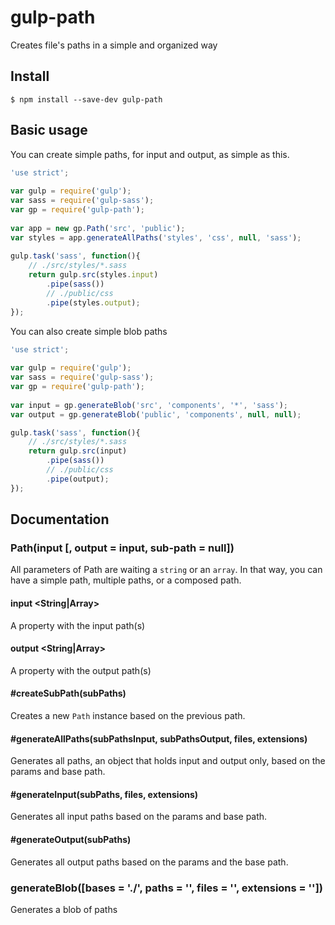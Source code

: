 # gulp-path
  
  Creates file's paths in a simple and organized way
  
## Install
`$ npm install --save-dev gulp-path`

## Basic usage
You can create simple paths, for input and output, as simple as this.

```js
'use strict';
 
var gulp = require('gulp');
var sass = require('gulp-sass');
var gp = require('gulp-path');
 
var app = new gp.Path('src', 'public');
var styles = app.generateAllPaths('styles', 'css', null, 'sass');
 
gulp.task('sass', function(){
    // ./src/styles/*.sass
    return gulp.src(styles.input)
        .pipe(sass())
        // ./public/css
        .pipe(styles.output);
});
```

You can also create simple blob paths
```js
'use strict';
 
var gulp = require('gulp');
var sass = require('gulp-sass');
var gp = require('gulp-path');
 
var input = gp.generateBlob('src', 'components', '*', 'sass');
var output = gp.generateBlob('public', 'components', null, null);

gulp.task('sass', function(){
    // ./src/styles/*.sass
    return gulp.src(input)
        .pipe(sass())
        // ./public/css
        .pipe(output);
});
```

## Documentation
### Path(input [, output = input, sub-path = null])
All parameters of Path are waiting a `string` or an `array`. In that way, you
can have a simple path, multiple paths, or a composed path.

#### input <String|Array>
A property with the input path(s)

#### output <String|Array>
A property with the output path(s)

#### #createSubPath(subPaths)
Creates a new `Path` instance based on the previous path.

#### #generateAllPaths(subPathsInput, subPathsOutput, files, extensions)
Generates all paths, an object that holds input and output only, based on the params and base path.

#### #generateInput(subPaths, files, extensions)
Generates all input paths based on the params and base path.

#### #generateOutput(subPaths)
Generates all output paths based on the params and the base path.

### generateBlob([bases = './', paths = '', files = '', extensions = ''])
Generates a blob of paths